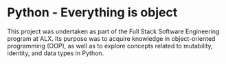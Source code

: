 # Python - Everything is object
This project was undertaken as part of the Full Stack Software Engineering program at ALX. Its purpose was to acquire knowledge in object-oriented programming (OOP), as well as to explore concepts related to mutability, identity, and data types in Python.
